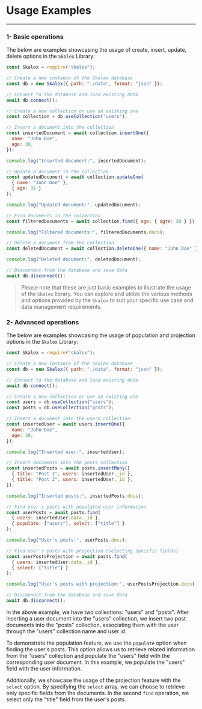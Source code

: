 # Usage Examples <!-- {docsify-ignore} -->

---

### 1- Basic operations

The below are examples showcasing the usage of create, insert, update, delete options in the `Skalex` Library:

```javascript
const Skalex = require("skalex");

// Create a new instance of the Skalex database
const db = new Skalex({ path: "./data", format: "json" });

// Connect to the database and load existing data
await db.connect();

// Create a new collection or use an existing one
const collection = db.useCollection("users");

// Insert a document into the collection
const insertedDocument = await collection.insertOne({
  name: "John Doe",
  age: 30,
});

console.log("Inserted document:", insertedDocument);

// Update a document in the collection
const updatedDocument = await collection.updateOne(
  { name: "John Doe" },
  { age: 31 }
);

console.log("Updated document:", updatedDocument);

// Find documents in the collection
const filteredDocuments = await collection.find({ age: { $gte: 30 } });

console.log("Filtered documents:", filteredDocuments.docs);

// Delete a document from the collection
const deletedDocument = await collection.deleteOne({ name: "John Doe" });

console.log("Deleted document:", deletedDocument);

// Disconnect from the database and save data
await db.disconnect();
```

> Please note that these are just basic examples to illustrate the usage of the `Skalex` library. You can explore and utilize the various methods and options provided by the `Skalex` to suit your specific use case and data management requirements.

### 2- Advanced operations

The below are examples showcasing the usage of population and projection options in the `Skalex` Library:

```javascript
const Skalex = require("skalex");

// Create a new instance of the Skalex database
const db = new Skalex({ path: "./data", format: "json" });

// Connect to the database and load existing data
await db.connect();

// Create a new collection or use an existing one
const users = db.useCollection("users");
const posts = db.useCollection("posts");

// Insert a document into the users collection
const insertedUser = await users.insertOne({
  name: "John Doe",
  age: 30,
});

console.log("Inserted user:", insertedUser);

// Insert documents into the posts collection
const insertedPosts = await posts.insertMany([
  { title: "Post 1", users: insertedUser._id },
  { title: "Post 2", users: insertedUser._id },
]);

console.log("Inserted posts:", insertedPosts.docs);

// Find user's posts with populated user information
const userPosts = await posts.find(
  { users: insertedUser.data._id },
  { populate: ["users"], select: ["title"] }
);

console.log("User's posts:", userPosts.docs);

// Find user's posts with projection (selecting specific fields)
const userPostsProjection = await posts.find(
  { users: insertedUser.data._id },
  { select: ["title"] }
);

console.log("User's posts with projection:", userPostsProjection.docs);

// Disconnect from the database and save data
await db.disconnect();
```

In the above example, we have two collections: "users" and "posts". After inserting a user document into the "users" collection, we insert two post documents into the "posts" collection, associating them with the user through the "users" collection name and user id.

To demonstrate the population feature, we use the `populate` option when finding the user's posts. This option allows us to retrieve related information from the "users" collection and populate the "users" field with the corresponding user document. In this example, we populate the "users" field with the user information.

Additionally, we showcase the usage of the projection feature with the `select` option. By specifying the `select` array, we can choose to retrieve only specific fields from the documents. In the second `find` operation, we select only the "title" field from the user's posts.
